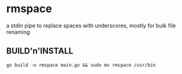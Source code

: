# rmspace

a stdin pipe to replace spaces with underscores, mostly for bulk file renaming

## BUILD'n'INSTALL
```shell
go build -o rmspace main.go && sudo mv rmspace /usr/bin
```
 